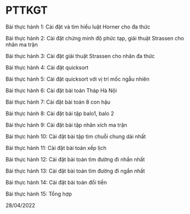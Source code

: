 # PTTKGT
Bài thực hành 1: Cài đặt và tìm hiểu luật Horner cho đa thức

Bài thực hành 2: Cài đặt chứng minh độ phức tạp, giải thuật Strassen cho nhân ma trận

Bài thực hành 3: Cài đặt giải thuật Strassen cho nhân đa thức

Bài thực hành 4: Cài đặt quicksort

Bài thực hành 5: Cài đặt quicksort với vị trí mốc ngẫu nhiên

Bài thực hành 6: Cài đặt bài toán Tháp Hà Nội

Bài thực hành 7: Cài đặt bài toán 8 con hậu

Bài thực hành 8: Cài đặt bài tập balo1, balo 2

Bài thực hành 9: Cài đặt bài tập nhân xích ma trận

Bài thực hành 10: Cài đặt bài tập tìm chuỗi chung dài nhất

Bài thực hành 11: Cài đặt bài toán xếp lịch

Bài thực hành 12: Cài đặt bài toán tìm đường đi nhắn nhất

Bài thực hành 13: Cài đặt bài toán tìm đường đi ngắn nhất

Bài thực hành 14: Cài đặt bài toán đổi tiền

Bài thực hành 15: Tổng hợp

28/04/2022
